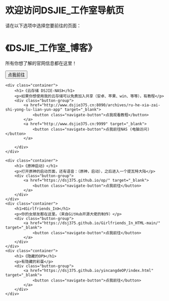 
<html lang="zh-CN">

<head>
    <meta charset="UTF-8">
    <link rel="stylesheet" href="http://dsjie375.cn/daohang.css">

    
</head>

<body>
    <div class="container">
        <h1>欢迎访问DSJIE_工作室导航页</h1>
        <p>请在以下选项中选择您要前往的页面：</p>
    </div>
    <div class="container">
        <h1>《DSJIE_工作室_博客》</h1>
        <p>所有你想了解的官网信息都在这里！</p>
        <div class="button-group">
            <a href="http://www.dsjie375.cn:8090" target="_blank">
                <button class="navigate-button">点我前往</button>
            </a>
        </div>
    </div>


    <div class="container">
        <h1>《云存储 DSJIE-NAS》</h1>
        <p>如果你想使用我的云存储可以免费加入共享（安卓、苹果、win、等等），有教程</p>
        <div class="button-group">
            <a href="http://www.dsjie375.cn:8090/archives/ru-he-xia-zai-shi-yong-lu-lian-yun-app" target="_blank">
                <button class="navigate-button">点我观看教程</button>
            </a>
            <a href="http://www.dsjie375.cn:9999" target="_blank">
                <button class="navigate-button">点我前往NAS (电脑访问)</button>
            </a>
            
        </div>
    </div>

    <div class="container">
        <h1>《原神启动》</h1>
        <p>打开原神的启动页面，还有语音：（原神，启动），之后进入一个提瓦特大陆</p>
        <div class="button-group">
            <a href="https://dsj375.github.io/op/" target="_blank">
                <button class="navigate-button">点我前往</button>
            </a>
        </div>
    </div>
    <div class="container">
        <h1>《Girlfriends_In》</h1>
        <p>你的女朋友都在这里。（来自GitHub开源大佬的制作）</p>
        <div class="button-group">
            <a href="https://dsj375.github.io/Girlfriends_In_HTML-main/" target="_blank">
                <button class="navigate-button">点我前往</button>
            </a>
        </div>
    </div>
    <div class="container">
        <h1>《隐藏的OP》</h1>
        <p>有隐藏的彩蛋</p>
        <div class="button-group">
            <a href="https://dsj375.github.io/yincangdeOP/index.html" target="_blank">
                <button class="navigate-button">点我前往</button>
            </a>
        </div>
    </div>
    
</body>

</html>
